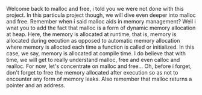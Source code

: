 Welcome back to malloc and free, i told you we were not done with this project. In this particula project though, we will dive even deeper into malloc and free. Remember when i said malloc aids in memory management? Well i wnat you to add the fact that malloc is a form of dynamic memory allocation at heap. Here, the memory is allocated at runtime, that is, memory is allocated during eecution as opposed to automatic memory allocation where memory is allocted each time a function is called or initialized. In this case, we say, memory is allocated at compile time. I do believe that with time, we will get to really understand malloc, free and even calloc and realloc. For now, let's concentrate on malloc and free... Oh, before i forget, don't forget to free the memory allocated after execution so as not to encounter any form of memory leaks. Also remember that malloc returns a pointer and an address.
